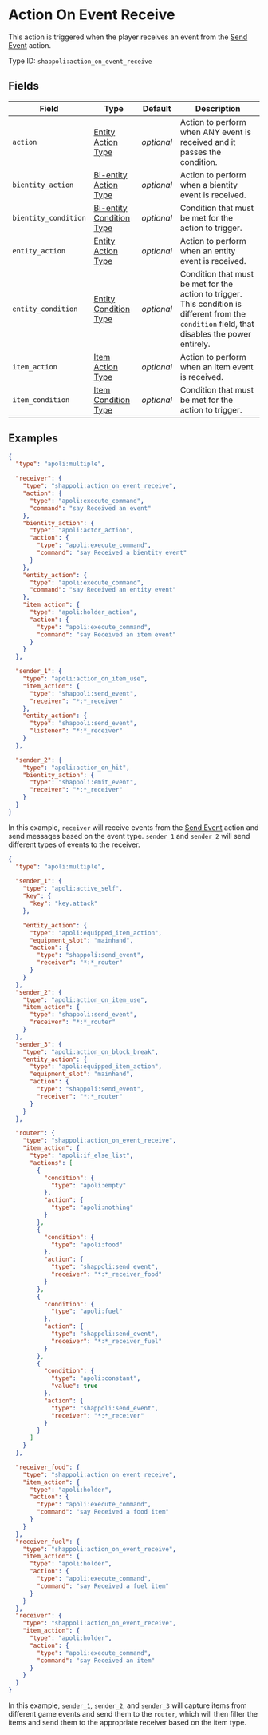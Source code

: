 # Action On Event Receive

This action is triggered when the player receives an event from the [Send Event](../action/meta/send_event.md) action.

Type ID: `shappoli:action_on_event_receive`

## Fields

Field | Type | Default | Description
------|------|---------|------------
`action` | [Entity Action Type](../action/entity.md) | *optional* | Action to perform when ANY event is received and it passes the condition.
`bientity_action` | [Bi-entity Action Type](../action/bientity.md) | *optional* | Action to perform when a bientity event is received.
`bientity_condition` | [Bi-entity Condition Type](../condition/bientity.md) | *optional* | Condition that must be met for the action to trigger.
`entity_action` | [Entity Action Type](../action/entity.md) | *optional* | Action to perform when an entity event is received.
`entity_condition` | [Entity Condition Type](../condition/entity.md) | *optional* | Condition that must be met for the action to trigger. This condition is different from the `condition` field, that disables the power entirely.
`item_action` | [Item Action Type](../action/item.md) | *optional* | Action to perform when an item event is received.
`item_condition` | [Item Condition Type](../condition/item.md) | *optional* | Condition that must be met for the action to trigger.

## Examples

```json
{
  "type": "apoli:multiple",

  "receiver": {
    "type": "shappoli:action_on_event_receive",
    "action": {
      "type": "apoli:execute_command",
      "command": "say Received an event"
    },
    "bientity_action": {
      "type": "apoli:actor_action",
      "action": {
        "type": "apoli:execute_command",
        "command": "say Received a bientity event"
      }
    },
    "entity_action": {
      "type": "apoli:execute_command",
      "command": "say Received an entity event"
    },
    "item_action": {
      "type": "apoli:holder_action",
      "action": {
        "type": "apoli:execute_command",
        "command": "say Received an item event"
      }
    }
  },

  "sender_1": {
    "type": "apoli:action_on_item_use",
    "item_action": {
      "type": "shappoli:send_event",
      "receiver": "*:*_receiver"
    },
    "entity_action": {
      "type": "shappoli:send_event",
      "listener": "*:*_receiver"
    }
  },

  "sender_2": {
    "type": "apoli:action_on_hit",
    "bientity_action": {
      "type": "shappoli:emit_event",
      "receiver": "*:*_receiver"
    }
  }
}
```

In this example, `receiver` will receive events from the [Send Event](../action/meta/send_event.md) action and send messages based on the event type.
`sender_1` and `sender_2` will send different types of events to the receiver.

```json
{
  "type": "apoli:multiple",
  
  "sender_1": {
    "type": "apoli:active_self",
    "key": {
      "key": "key.attack"
    },

    "entity_action": {
      "type": "apoli:equipped_item_action",
      "equipment_slot": "mainhand",
      "action": {
        "type": "shappoli:send_event",
        "receiver": "*:*_router"
      }
    }
  },
  "sender_2": {
    "type": "apoli:action_on_item_use",
    "item_action": {
      "type": "shappoli:send_event",
      "receiver": "*:*_router"
    }
  },
  "sender_3": {
    "type": "apoli:action_on_block_break",
    "entity_action": {
      "type": "apoli:equipped_item_action",
      "equipment_slot": "mainhand",
      "action": {
        "type": "shappoli:send_event",
        "receiver": "*:*_router"
      }
    }
  },

  "router": {
    "type": "shappoli:action_on_event_receive",
    "item_action": {
      "type": "apoli:if_else_list",
      "actions": [
        {
          "condition": {
            "type": "apoli:empty"
          },
          "action": {
            "type": "apoli:nothing"
          }
        },
        {
          "condition": {
            "type": "apoli:food"
          },
          "action": {
            "type": "shappoli:send_event",
            "receiver": "*:*_receiver_food"
          }
        },
        {
          "condition": {
            "type": "apoli:fuel"
          },
          "action": {
            "type": "shappoli:send_event",
            "receiver": "*:*_receiver_fuel"
          }
        },
        {
          "condition": {
            "type": "apoli:constant",
            "value": true
          },
          "action": {
            "type": "shappoli:send_event",
            "receiver": "*:*_receiver"
          }
        }
      ]
    }
  },

  "receiver_food": {
    "type": "shappoli:action_on_event_receive",
    "item_action": {
      "type": "apoli:holder",
      "action": {
        "type": "apoli:execute_command",
        "command": "say Received a food item"
      }
    }
  },
  "receiver_fuel": {
    "type": "shappoli:action_on_event_receive",
    "item_action": {
      "type": "apoli:holder",
      "action": {
        "type": "apoli:execute_command",
        "command": "say Received a fuel item"
      }
    }
  },
  "receiver": {
    "type": "shappoli:action_on_event_receive",
    "item_action": {
      "type": "apoli:holder",
      "action": {
        "type": "apoli:execute_command",
        "command": "say Received an item"
      }
    }
  }
}
```

In this example, `sender_1`, `sender_2`, and `sender_3` will capture items from different game events and send them to the `router`, which will then filter the items and send them to the appropriate receiver based on the item type.
